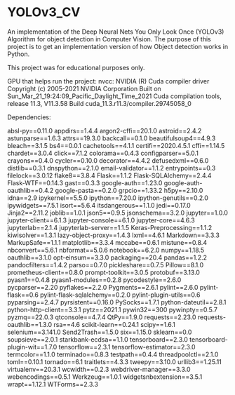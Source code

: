 # YOLOv3_CV
An implementation of the Deep Neural Nets You Only Look Once (YOLOv3) Algorithm for object detection in Computer Vision.
The purpose of this project is to get an implementation version of how Object detection works in Python.

This project was for educational purposes only. 

GPU that helps run the project:
nvcc: NVIDIA (R) Cuda compiler driver
Copyright (c) 2005-2021 NVIDIA Corporation
Built on Sun_Mar_21_19:24:09_Pacific_Daylight_Time_2021
Cuda compilation tools, release 11.3, V11.3.58
Build cuda_11.3.r11.3/compiler.29745058_0


Dependencies:

absl-py==0.11.0
appdirs==1.4.4
argon2-cffi==20.1.0
astroid==2.4.2
astunparse==1.6.3
attrs==19.3.0
backcall==0.1.0
beautifulsoup4==4.9.3
bleach==3.1.5
bs4==0.0.1
cachetools==4.1.1
certifi==2020.4.5.1
cffi==1.14.5
chardet==3.0.4
click==7.1.2
colorama==0.4.3
configparser==5.0.1
crayons==0.4.0
cycler==0.10.0
decorator==4.4.2
defusedxml==0.6.0
distlib==0.3.1
dnspython==2.1.0
email-validator==1.1.2
entrypoints==0.3
filelock==3.0.12
flake8==3.8.4
Flask==1.1.2
Flask-SQLAlchemy==2.4.4
Flask-WTF==0.14.3
gast==0.3.3
google-auth==1.23.0
google-auth-oauthlib==0.4.2
google-pasta==0.2.0
grpcio==1.33.2
h5py==2.10.0
idna==2.9
ipykernel==5.5.0
ipython==7.20.0
ipython-genutils==0.2.0
ipywidgets==7.5.1
isort==5.6.4
itsdangerous==1.1.0
jedi==0.17.0
Jinja2==2.11.2
joblib==1.0.1
json5==0.9.5
jsonschema==3.2.0
jupyter==1.0.0
jupyter-client==6.1.3
jupyter-console==6.1.0
jupyter-core==4.6.3
jupyterlab==2.1.4
jupyterlab-server==1.1.5
Keras-Preprocessing==1.1.2
kiwisolver==1.3.1
lazy-object-proxy==1.4.3
lxml==4.6.1
Markdown==3.3.3
MarkupSafe==1.1.1
matplotlib==3.3.4
mccabe==0.6.1
mistune==0.8.4
nbconvert==5.6.1
nbformat==5.0.6
notebook==6.2.0
numpy==1.18.5
oauthlib==3.1.0
opt-einsum==3.3.0
packaging==20.4
pandas==1.2.2
pandocfilters==1.4.2
parso==0.7.0
pickleshare==0.7.5
Pillow==8.1.0
prometheus-client==0.8.0
prompt-toolkit==3.0.5
protobuf==3.13.0
pyasn1==0.4.8
pyasn1-modules==0.2.8
pycodestyle==2.6.0
pycparser==2.20
pyflakes==2.2.0
Pygments==2.6.1
pylint==2.6.0
pylint-flask==0.6
pylint-flask-sqlalchemy==0.2.0
pylint-plugin-utils==0.6
pyparsing==2.4.7
pyrsistent==0.16.0
PySocks==1.7.1
python-dateutil==2.8.1
python-http-client==3.3.1
pytz==2021.1
pywin32==300
pywinpty==0.5.7
pyzmq==22.0.3
qtconsole==4.7.4
QtPy==1.9.0
requests==2.23.0
requests-oauthlib==1.3.0
rsa==4.6
scikit-learn==0.24.1
scipy==1.6.1
selenium==3.141.0
Send2Trash==1.5.0
six==1.15.0
sklearn==0.0
soupsieve==2.0.1
starkbank-ecdsa==1.1.0
tensorboard==2.3.0
tensorboard-plugin-wit==1.7.0
tensorflow==2.3.1
tensorflow-estimator==2.3.0
termcolor==1.1.0
terminado==0.8.3
testpath==0.4.4
threadpoolctl==2.1.0
toml==0.10.1
tornado==6.1
traitlets==4.3.3
tweepy==3.10.0
urllib3==1.25.11
virtualenv==20.3.1
wcwidth==0.2.3
webdriver-manager==3.3.0
webencodings==0.5.1
Werkzeug==1.0.1
widgetsnbextension==3.5.1
wrapt==1.12.1
WTForms==2.3.3

